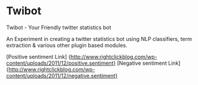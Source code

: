Twibot
======

Twibot - Your Friendly twitter statistics bot

An Experiment in creating a twitter statistics bot using NLP classifiers, term extraction & various other plugin based modules.

[Positive sentiment Link] {http://www.rightclickblog.com/wp-content/uploads/2011/12/positive.sentiment}
[Negative sentiment Link] {http://www.rightclickblog.com/wp-content/uploads/2011/12/negative.sentiment}
